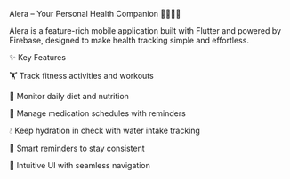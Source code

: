 Alera – Your Personal Health Companion 💊🏋️‍♂️💧

Alera is a feature-rich mobile application built with Flutter and powered by Firebase, designed to make health tracking simple and effortless.

✨ Key Features

🏋️ Track fitness activities and workouts

🥗 Monitor daily diet and nutrition

💊 Manage medication schedules with reminders

💧 Keep hydration in check with water intake tracking

🔔 Smart reminders to stay consistent

📱 Intuitive UI with seamless navigation
